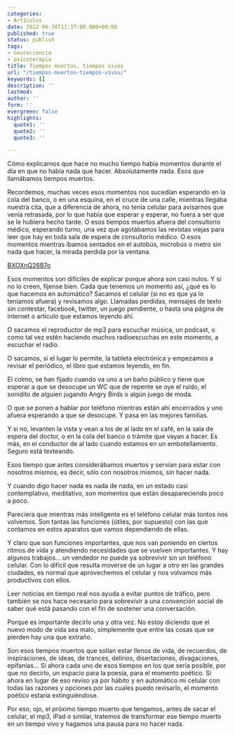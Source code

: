 ```yaml
---
categories:
- Artículos
date: 2012-06-30T11:37:00.000+00:00
published: true
status: publish
tags:
- neurociencia
- psicoterapia
title: Tiempos muertos, tiempos vivos
url: "/tiempos-muertos-tiempos-vivos/"
keywords: []
description: ''
lastmod: 
author: ''
form: ''
evergreen: false
highlights:
  quote1: ''
  quote2: ''
  quote3: ''

---
```

Cómo explicarnos que hace no mucho tiempo había momentos durante el día en que no había nada que hacer. Absolutamente nada. Esos que llamábamos tiempos muertos.

Recordemos, muchas veces esos momentos nos sucedían esperando en la cola del banco, o en una esquina, en el cruce de una calle, mientras llegaba nuestra cita, que a diferencia de ahora, no tenía celular para avisarnos que venía retrasada, por lo que había que esperar y esperar, no fuera a ser que se le hubiera hecho tarde. O esos tiempos muertos afuera del consultorio médico, esperando turno, una vez que agotábamos las revistas viejas para leer que hay en toda sala de espera de consultorio médico.  O esos momentos mientras íbamos sentados en el autobús, microbús o metro sin nada que hacer, la mirada perdida por la ventana.

[BXOXnQ26B7o](https://source.unsplash.com/BXOXnQ26B7o "BXOXnQ26B7o")

Esos momentos son difíciles de explicar porque ahora son casi nulos. Y si no lo creen, fíjense bien. Cada que tenemos un momento así, ¿qué es lo que hacemos en automático? Sacamos el celular (si no es que ya lo teníamos afuera) y revisamos algo. Llamadas perdidas, mensajes de texto sin contestar, facebook, twitter, un juego pendiente, o hasta una página de internet o artículo que estamos leyendo ahí.

O sacamos el reproductor de mp3 para escuchar música, un podcast, o como tal vez estén haciendo muchos radioescuchas en este momento, a escuchar el radio.

O sacamos, si el lugar lo permite, la tableta electrónica y empezamos a revisar el periódico, el libro que estamos leyendo, en fin.

El colmo, se han fijado cuando va uno a un baño público y tiene que esperar a que se desocupe un WC que de repente se oye el ruido, el sonidito de alguien jugando Angry Birds o algún juego de moda.

O que se ponen a hablar por teléfono mientras están ahí encerrados y uno afuera esperando a que se desocupe. Y pasa en las mejores familias.

Y si no, levanten la vista y vean a los de al lado en el café, en la sala de espera del doctor, o en la cola del banco o trámite que vayan a hacer. Es más, en el conductor de al lado cuando estamos en un embotellamiento. Seguro está texteando.

Esos tiempo que antes considerábamos muertos y servían para estar con nosotros mismos, es decir, sólo con nosotros mismos, sin hacer nada.

Y cuando digo hacer nada es nada de nada, en un estado casi contemplativo, meditativo, son momentos que están desapareciendo poco a poco.

Pareciera que mientras más inteligente es el teléfono celular más tontos nos volvemos. Son tantas las funciones (útiles, por supuesto) con las que contamos en estos aparatos que vamos dependiendo de ellas.

Y claro que son funciones importantes, que nos van poniendo en ciertos ritmos de vida y atendiendo necesidades que se vuelven importantes. Y hay algunos trabajos… un vendedor no puede ya sobrevivir sin un teléfono celular. Con lo difícil que resulta moverse de un lugar a otro en las grandes ciudades, es normal que aprovechemos el celular y nos volvamos más productivos con ellos.

Leer noticias en tiempo real nos ayuda a evitar puntos de tráfico, pero también se nos hace necesario para sobrevivir a una convención social de saber qué está pasando con el fin de sostener una conversación.

Porque es importante decirlo una y otra vez. No estoy diciendo que el nuevo modo de vida sea malo, simplemente que entre las cosas que se pierden hay una que extraño.

Son esos tiempos muertos que solían estar llenos de vida, de recuerdos, de inspiraciones, de ideas, de trances, delirios, disertaciones, divagaciones, epifanías…
Si ahora cada uno de esos tiempos en los que sería posible, por que no decirlo, un espacio para la poesía, para el momento poético. Si ahora en lugar de eso reviso ya por hábito y en automático mi celular con todas las razones y opciones por las cuales puedo revisarlo, el momento poético estaría extinguiéndose.

Por eso, ojo, el próximo tiempo muerto que tengamos, antes de sacar el celular, el mp3, iPad o similar, tratemos de transformar ese tiempo muerto en un tiempo vivo y hagamos una pausa para no hacer nada.